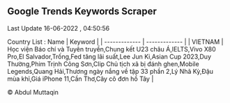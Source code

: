 

## Google Trends Keywords Scraper 
 
Last Update 16-06-2022 , 04:50:56

Country List :
 Name  | Keyword |
| ------------- | ------------- |
| VIETNAM | Học viện Báo chí và Tuyên truyền,Chung kết U23 châu Á,IELTS,Vivo X80 Pro,El Salvador,Trống,Fed tăng lãi suất,Lee Jun Ki,Asian Cup 2023,Duy Thường,Phim Trịnh Công Sơn,Clip Chủ tịch xã bị đánh ghen,Mobile Legends,Quang Hải,Thương ngày nắng về tập 33 phần 2,Lý Nhã Kỳ,Đậu mùa khỉ,Giá iPhone 11,Cần Thơ,Cây cô đơn hồ Tây |



© Abdul Muttaqin 
